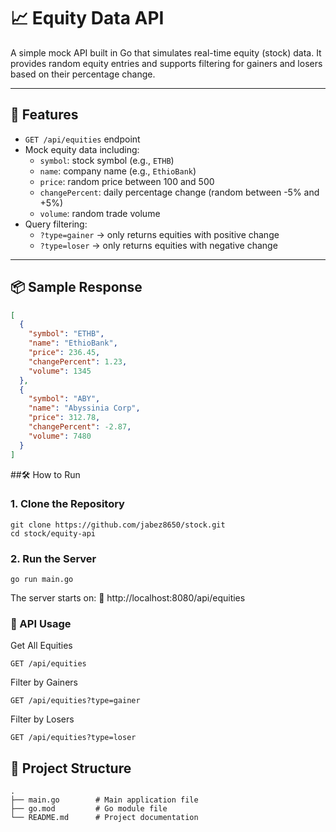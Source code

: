 # 📈 Equity Data API

A simple mock API built in Go that simulates real-time equity (stock) data. It provides random equity entries and supports filtering for gainers and losers based on their percentage change.

---

## 🚀 Features

- `GET /api/equities` endpoint
- Mock equity data including:
  - `symbol`: stock symbol (e.g., `ETHB`)
  - `name`: company name (e.g., `EthioBank`)
  - `price`: random price between 100 and 500
  - `changePercent`: daily percentage change (random between -5% and +5%)
  - `volume`: random trade volume
- Query filtering:
  - `?type=gainer` → only returns equities with positive change
  - `?type=loser` → only returns equities with negative change

---

## 📦 Sample Response

```json
[
  {
    "symbol": "ETHB",
    "name": "EthioBank",
    "price": 236.45,
    "changePercent": 1.23,
    "volume": 1345
  },
  {
    "symbol": "ABY",
    "name": "Abyssinia Corp",
    "price": 312.78,
    "changePercent": -2.87,
    "volume": 7480
  }
]
```

##🛠️ How to Run

### 1. Clone the Repository

```
git clone https://github.com/jabez8650/stock.git
cd stock/equity-api
```

### 2. Run the Server

```
go run main.go
```
The server starts on:
📍 http://localhost:8080/api/equities

### 🔎 API Usage

Get All Equities
```
GET /api/equities
```

Filter by Gainers
```
GET /api/equities?type=gainer
```

Filter by Losers
```
GET /api/equities?type=loser
```

## 📁 Project Structure

```
.
├── main.go        # Main application file
├── go.mod         # Go module file
└── README.md      # Project documentation
```